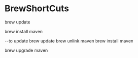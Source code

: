 # BrewShortCuts

brew update

brew install maven

--to update
brew update
brew unlink maven
brew install maven

brew upgrade maven
